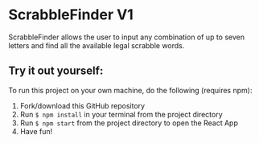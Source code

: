 # ScrabbleFinder V1
ScrabbleFinder allows the user to input any combination of up to seven letters and find all the available legal scrabble words.

## Try it out yourself:
To run this project on your own machine, do the following (requires npm):
1. Fork/download this GitHub repository
1. Run `$ npm install` in your terminal from the project directory
5. Run `$ npm start` from the project directory to open the React App
5. Have fun!
